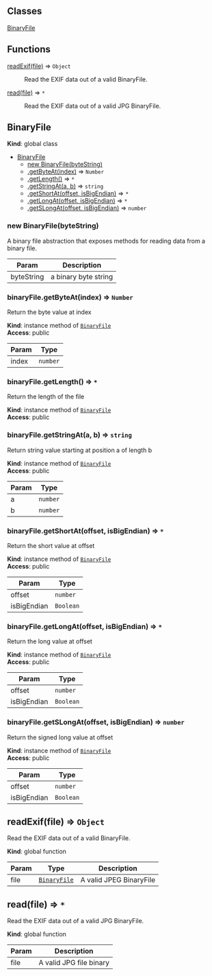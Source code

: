 ## Classes

<dl>
<dt><a href="#BinaryFile">BinaryFile</a></dt>
<dd></dd>
</dl>

## Functions

<dl>
<dt><a href="#readExif">readExif(file)</a> ⇒ <code>Object</code></dt>
<dd><p>Read the EXIF data out of a valid BinaryFile.</p>
</dd>
<dt><a href="#read">read(file)</a> ⇒ <code>*</code></dt>
<dd><p>Read the EXIF data out of a valid JPG BinaryFile.</p>
</dd>
</dl>

<a name="BinaryFile"></a>

## BinaryFile
**Kind**: global class  

* [BinaryFile](#BinaryFile)
    * [new BinaryFile(byteString)](#new_BinaryFile_new)
    * [.getByteAt(index)](#BinaryFile+getByteAt) ⇒ <code>Number</code>
    * [.getLength()](#BinaryFile+getLength) ⇒ <code>\*</code>
    * [.getStringAt(a, b)](#BinaryFile+getStringAt) ⇒ <code>string</code>
    * [.getShortAt(offset, isBigEndian)](#BinaryFile+getShortAt) ⇒ <code>\*</code>
    * [.getLongAt(offset, isBigEndian)](#BinaryFile+getLongAt) ⇒ <code>\*</code>
    * [.getSLongAt(offset, isBigEndian)](#BinaryFile+getSLongAt) ⇒ <code>number</code>

<a name="new_BinaryFile_new"></a>

### new BinaryFile(byteString)
A binary file abstraction that exposes methods for
reading data from a binary file.


| Param | Description |
| --- | --- |
| byteString | a binary byte string |

<a name="BinaryFile+getByteAt"></a>

### binaryFile.getByteAt(index) ⇒ <code>Number</code>
Return the byte value at index

**Kind**: instance method of [<code>BinaryFile</code>](#BinaryFile)  
**Access**: public  

| Param | Type |
| --- | --- |
| index | <code>number</code> | 

<a name="BinaryFile+getLength"></a>

### binaryFile.getLength() ⇒ <code>\*</code>
Return the length of the file

**Kind**: instance method of [<code>BinaryFile</code>](#BinaryFile)  
**Access**: public  
<a name="BinaryFile+getStringAt"></a>

### binaryFile.getStringAt(a, b) ⇒ <code>string</code>
Return string value starting at position a of length b

**Kind**: instance method of [<code>BinaryFile</code>](#BinaryFile)  
**Access**: public  

| Param | Type |
| --- | --- |
| a | <code>number</code> | 
| b | <code>number</code> | 

<a name="BinaryFile+getShortAt"></a>

### binaryFile.getShortAt(offset, isBigEndian) ⇒ <code>\*</code>
Return the short value at offset

**Kind**: instance method of [<code>BinaryFile</code>](#BinaryFile)  
**Access**: public  

| Param | Type |
| --- | --- |
| offset | <code>number</code> | 
| isBigEndian | <code>Boolean</code> | 

<a name="BinaryFile+getLongAt"></a>

### binaryFile.getLongAt(offset, isBigEndian) ⇒ <code>\*</code>
Return the long value at offset

**Kind**: instance method of [<code>BinaryFile</code>](#BinaryFile)  
**Access**: public  

| Param | Type |
| --- | --- |
| offset | <code>number</code> | 
| isBigEndian | <code>Boolean</code> | 

<a name="BinaryFile+getSLongAt"></a>

### binaryFile.getSLongAt(offset, isBigEndian) ⇒ <code>number</code>
Return the signed long value at offset

**Kind**: instance method of [<code>BinaryFile</code>](#BinaryFile)  
**Access**: public  

| Param | Type |
| --- | --- |
| offset | <code>number</code> | 
| isBigEndian | <code>Boolean</code> | 

<a name="readExif"></a>

## readExif(file) ⇒ <code>Object</code>
Read the EXIF data out of a valid BinaryFile.

**Kind**: global function  

| Param | Type | Description |
| --- | --- | --- |
| file | [<code>BinaryFile</code>](#BinaryFile) | A valid JPEG BinaryFile |

<a name="read"></a>

## read(file) ⇒ <code>\*</code>
Read the EXIF data out of a valid JPG BinaryFile.

**Kind**: global function  

| Param | Description |
| --- | --- |
| file | A valid JPG file binary |

